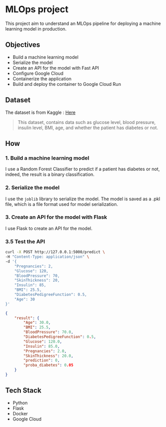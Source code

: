# MLOps project

This project aim to understand an MLOps pipeline for deploying a machine learning model in production.

## Objectives
- Build a machine learning model
- Serialize the model
- Create an API for the model with Fast API
- Configure Google Cloud
- Containerize the application
- Build and deploy the container to Google Cloud Run

## Dataset
The dataset is from Kaggle : [Here](https://www.kaggle.com/datasets/uciml/pima-indians-diabetes-database/data)

> This dataset, contains data such as glucose level, blood pressure, insulin level, BMI, age, and whether the patient has diabetes or not.

## How

### 1. Build a machine learning model
I use a Random Forest Classifier to predict if a patient has diabetes or not,
indeed, the result is a binary classification. 

### 2. Serialize the model
I use the `joblib` library to serialize the model.
The model is saved as a .pkl file, which is a file format used for model serialization.

### 3. Create an API for the model with Flask
I use Flask to create an API for the model.

### 3.5 Test the API
```bash
curl -X POST http://127.0.0.1:5000/predict \
-H "Content-Type: application/json" \
-d '{
    "Pregnancies": 2,
    "Glucose": 120,
    "BloodPressure": 70,
    "SkinThickness": 20,
    "Insulin": 85,
    "BMI": 25.5,
    "DiabetesPedigreeFunction": 0.5,
    "Age": 30
}'
```
```json
{
    "result": {
        "Age": 30.0,
        "BMI": 25.5,
        "BloodPressure": 70.0,
        "DiabetesPedigreeFunction": 0.5,
        "Glucose": 120.0,
        "Insulin": 85.0,
        "Pregnancies": 2.0,
        "SkinThickness": 20.0,
        "prediction": 0,
        "proba_diabetes": 0.05
    }
}
```

## Tech Stack
- Python
- Flask
- Docker
- Google Cloud
